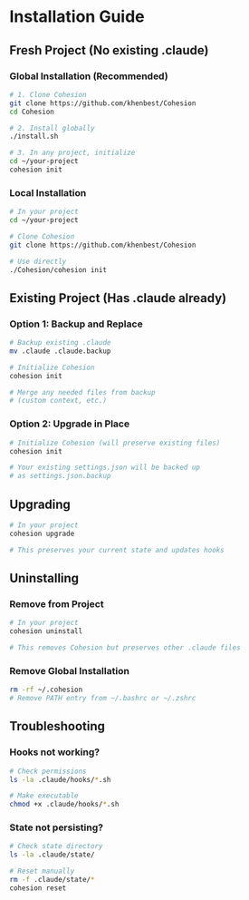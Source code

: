# Installation Guide

## Fresh Project (No existing .claude)

### Global Installation (Recommended)
```bash
# 1. Clone Cohesion
git clone https://github.com/khenbest/Cohesion
cd Cohesion

# 2. Install globally
./install.sh

# 3. In any project, initialize
cd ~/your-project
cohesion init
```

### Local Installation
```bash
# In your project
cd ~/your-project

# Clone Cohesion
git clone https://github.com/khenbest/Cohesion

# Use directly
./Cohesion/cohesion init
```

## Existing Project (Has .claude already)

### Option 1: Backup and Replace
```bash
# Backup existing .claude
mv .claude .claude.backup

# Initialize Cohesion
cohesion init

# Merge any needed files from backup
# (custom context, etc.)
```

### Option 2: Upgrade in Place
```bash
# Initialize Cohesion (will preserve existing files)
cohesion init

# Your existing settings.json will be backed up
# as settings.json.backup
```

## Upgrading

```bash
# In your project
cohesion upgrade

# This preserves your current state and updates hooks
```

## Uninstalling

### Remove from Project
```bash
# In your project
cohesion uninstall

# This removes Cohesion but preserves other .claude files
```

### Remove Global Installation
```bash
rm -rf ~/.cohesion
# Remove PATH entry from ~/.bashrc or ~/.zshrc
```

## Troubleshooting

### Hooks not working?
```bash
# Check permissions
ls -la .claude/hooks/*.sh

# Make executable
chmod +x .claude/hooks/*.sh
```

### State not persisting?
```bash
# Check state directory
ls -la .claude/state/

# Reset manually
rm -f .claude/state/*
cohesion reset
```